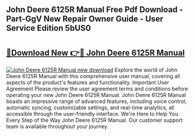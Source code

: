 ## John Deere 6125R Manual Free Pdf Download - Part-GgV New Repair Owner Guide - User Service Edition 5bUS0

# <h2><a href="http://bc90219.oget.top/?id=John+Deere+6125R+Manual">🔗Download New 👉🔴 John Deere 6125R Manual</a></h2>

[![John Deere 6125R Manual new download](https://i.imgur.com/5g1atiW.png)](http://bc90219.oget.top/?id=John+Deere+6125R+Manual)
Explore the world of John Deere 6125R Manual with this comprehensive user manual, covering all aspects of the product's features and functionality. Important User Agreement Please review the user agreement terms and conditions before operating your new John Deere 6125R Manual. John Deere 6125R Manual boasts an impressive range of advanced features, including voice control, automatic syncing, customizable settings, and real-time analytics, all accessible through the user-friendly interface. We're Here to Help You Every Step of the Way John Deere 6125R Manual. Our customer support team is available throughout your journey.
